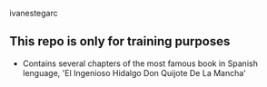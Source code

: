 ivanestegarc

## This repo is only for training purposes

- Contains several chapters of the most famous book in Spanish lenguage, 'El Ingenioso Hidalgo Don Quijote De La Mancha'


